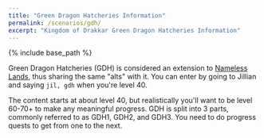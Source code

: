 ```yaml
---
title: "Green Dragon Hatcheries Information"
permalink: /scenarios/gdh/
excerpt: "Kingdom of Drakkar Green Dragon Hatcheries Information"
---
```


{% include base_path %}

Green Dragon Hatcheries (GDH) is considered an extension to [Nameless Lands](/scenarios/nl), thus sharing the same "alts" with it. You can enter by going to Jillian and saying `jil, gdh` when you're level 40.

The content starts at about level 40, but realistically you'll want to be level 60-70+ to make any meaningful progress. GDH is split into 3 parts, commonly referred to as GDH1, GDH2, and GDH3. You need to do progress quests to get from one to the next.
